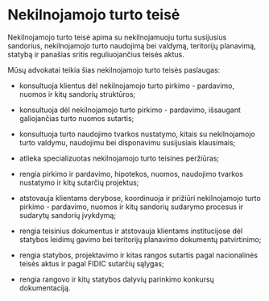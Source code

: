 # Nekilnojamojo turto teisė

Nekilnojamojo turto teisė apima su nekilnojamuoju turtu susijusius sandorius, nekilnojamojo turto naudojimą bei valdymą, teritorijų planavimą, statybą ir panašias sritis reguliuojančius teisės aktus.

Mūsų advokatai teikia šias nekilnojamojo turto teisės paslaugas:

- konsultuoja klientus dėl nekilnojamojo turto pirkimo - pardavimo, nuomos ir kitų sandorių struktūros;

- konsultuoja dėl nekilnojamojo turto pirkimo - pardavimo, išsaugant galiojančias turto nuomos sutartis;

- konsultuoja turto naudojimo tvarkos nustatymo, kitais su nekilnojamojo turto valdymu, naudojimu bei disponavimu susijusiais klausimais;

- atlieka specializuotas nekilnojamojo turto teisines peržiūras;

- rengia pirkimo ir pardavimo, hipotekos, nuomos, naudojimo tvarkos nustatymo ir kitų sutarčių projektus;

- atstovauja klientams derybose, koordinuoja ir prižiūri nekilnojamojo turto pirkimo - pardavimo, nuomos ir kitų sandorių sudarymo procesus ir sudarytų sandorių įvykdymą;

- rengia teisinius dokumentus ir atstovauja klientams institucijose dėl statybos leidimų gavimo bei teritorijų planavimo dokumentų patvirtinimo;

- rengia statybos, projektavimo ir kitas rangos sutartis pagal nacionalinės teisės aktus ir pagal FIDIC sutarčių sąlygas;

- rengia rangovo ir kitų statybos dalyvių parinkimo konkursų dokumentaciją.

